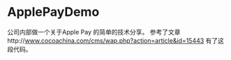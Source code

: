 # ApplePayDemo
公司内部做一个关于Apple Pay 的简单的技术分享。
参考了文章http://www.cocoachina.com/cms/wap.php?action=article&id=15443
有了这段代码。
